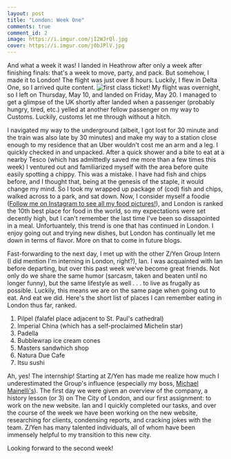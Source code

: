 ```yaml
---
layout: post
title: "London: Week One"
comments: true
comment_id: 2
image: https://i.imgur.com/jI2WJrQl.jpg
cover: https://i.imgur.com/j0bJPlV.jpg
---
```


And what a week it was! I landed in Heathrow after only a week after finishing finals: that's a week to move, party, and pack. But somehow, I made it to London!
The flight was just over 8 hours. Luckily, I flew in Delta One, so I arrived quite content. ![first class ticket!](https://i.imgur.com/b1efeFG.jpg)
My flight was overnight, so I left on Thursday, May 10, and landed on Friday, May 20. I managed to get a glimpse of the UK shortly after landed when a passenger (probably hungry, tired, etc.) yelled at another fellow passenger on my way to Customs. Luckily, customs let me through without a hitch.

I navigated my way to the underground (albeit, I got lost for 30 minute and the train was also late by 30 minutes) and make my way to a station close enough to my residence that an Uber wouldn't cost me an arm and a leg.
I quickly checked in and unpacked. After a quick shower and a bite to eat at a nearby Tesco (which has admittedly saved me more than a few times this week) I ventured out and familiarized myself with the area before quite easily spotting a chippy. This was a mistake. I have had fish and chips before, and I thought that, being at the genesis of the staple, it would change my mind. So I took my wrapped up package of (cod) fish and chips, walked across to a park, and sat down.
Now, I consider myself a foodie ([Follow me on Instagram to see all my food pictures!](https://www.instagram.com/nishnha/)), and London is ranked the 10th best place for food in the world, so my expectations were set decently high, but I can't remember the last time I've been so dissapointed in a meal. Unfortuantely, this trend is one that has continued in London. I enjoy going out and trying new dishes, but London has continually let me down in terms of flavor. More on that to come in future blogs.

Fast-forwarding to the next day, I met up with the other Z/Yen Group Intern (I did mention I'm interning in London, right?), Ian. I was acquainted with Ian before departing, but over this past week we've become great friends. Not only do we share the same humor (sarcasm, taken and beaten until no longer funny), but the same lifestyle as well . . . to live as frugally as possible.
Luckily, this means we are on the same page when going out to eat. And eat we did. Here's the short list of places I can remember eating in London thus far, ranked.

1. Pilpel (falafel place adjacent to St. Paul's cathedral)
2. Imperial China (which has a self-proclaimed Michelin star)
3. Padella
4. Bubblewrap ice cream cones
5. Masters sandwhich shop
6. Natura Due Cafe
7. Itsu sushi

Ah, yes! The internship! Starting at Z/Yen has made me realize how much I underestimated the Group's influence (especially my boss, [Michael Mainelli's](https://www.linkedin.com/in/mrmainelli/)).
The first day we were given an overview of the company, a history lesson (or 3) on The City of London, and our first assignment: to work on the new website.
Ian and I quickly completed our tasks, and over the course of the week we have been working on the new website, researching for clients, condensing reports, and cracking jokes with the team.
Z/Yen has many talented individuals, all of whom have been immensely helpful to my transition to this new city.

Looking forward to the second week!

